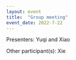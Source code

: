 ```yaml
---
layout: event
title:  "Group meeting"
event_date: 2022-7-22
---
```


Presenters: Yuqi and Xiao

Other participant(s): Xie

